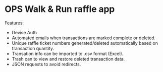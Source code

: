 # OPS Walk & Run raffle app

Features:

* Devise Auth
* Automated emails when transactions are marked complete or deleted.
* Unique raffle ticket numbers generated/deleted automatically based on transaction quantity.
* Transation info can be imported to .csv format (Excel).
* Trash can to view and restore deleted transaction data.
* JSON requests to avoid redirects.

